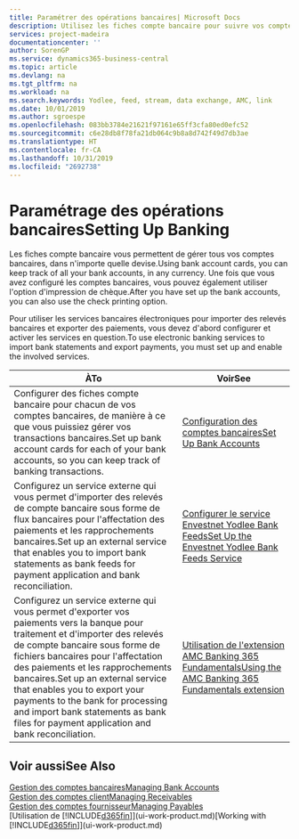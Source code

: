 ```yaml
---
title: Paramétrer des opérations bancaires| Microsoft Docs
description: Utilisez les fiches compte bancaire pour suivre vos comptes bancaires et paramétrer le flux bancaire, telles que Yodlee, pour échanger des données.
services: project-madeira
documentationcenter: ''
author: SorenGP
ms.service: dynamics365-business-central
ms.topic: article
ms.devlang: na
ms.tgt_pltfrm: na
ms.workload: na
ms.search.keywords: Yodlee, feed, stream, data exchange, AMC, link
ms.date: 10/01/2019
ms.author: sgroespe
ms.openlocfilehash: 083bb3784e21621f97161e65ff3cfa80ed0efc52
ms.sourcegitcommit: c6e28db8f78fa21db064c9b8a8d742f49d7db3ae
ms.translationtype: HT
ms.contentlocale: fr-CA
ms.lasthandoff: 10/31/2019
ms.locfileid: "2692738"
---
```

# <a name="setting-up-banking"></a><span data-ttu-id="b085e-103">Paramétrage des opérations bancaires</span><span class="sxs-lookup"><span data-stu-id="b085e-103">Setting Up Banking</span></span>
<span data-ttu-id="b085e-104">Les fiches compte bancaire vous permettent de gérer tous vos comptes bancaires, dans n'importe quelle devise.</span><span class="sxs-lookup"><span data-stu-id="b085e-104">Using bank account cards, you can keep track of all your bank accounts, in any currency.</span></span> <span data-ttu-id="b085e-105">Une fois que vous avez configuré les comptes bancaires, vous pouvez également utiliser l'option d'impression de chèque.</span><span class="sxs-lookup"><span data-stu-id="b085e-105">After you have set up the bank accounts, you can also use the check printing option.</span></span>

<span data-ttu-id="b085e-106">Pour utiliser les services bancaires électroniques pour importer des relevés bancaires et exporter des paiements, vous devez d'abord configurer et activer les services en question.</span><span class="sxs-lookup"><span data-stu-id="b085e-106">To use electronic banking services to import bank statements and  export payments, you must set up and enable the involved services.</span></span>

| <span data-ttu-id="b085e-107">À</span><span class="sxs-lookup"><span data-stu-id="b085e-107">To</span></span> | <span data-ttu-id="b085e-108">Voir</span><span class="sxs-lookup"><span data-stu-id="b085e-108">See</span></span> |
| --- | --- |
| <span data-ttu-id="b085e-109">Configurer des fiches compte bancaire pour chacun de vos comptes bancaires, de manière à ce que vous puissiez gérer vos transactions bancaires.</span><span class="sxs-lookup"><span data-stu-id="b085e-109">Set up bank account cards for each of your bank accounts, so you can keep track of banking transactions.</span></span> |[<span data-ttu-id="b085e-110">Configuration des comptes bancaires</span><span class="sxs-lookup"><span data-stu-id="b085e-110">Set Up Bank Accounts</span></span>](bank-how-setup-bank-accounts.md) |
| <span data-ttu-id="b085e-111">Configurez un service externe qui vous permet d'importer des relevés de compte bancaire sous forme de flux bancaires pour l'affectation des paiements et les rapprochements bancaires.</span><span class="sxs-lookup"><span data-stu-id="b085e-111">Set up an external service that enables you to import bank statements as bank feeds for payment application and bank reconciliation.</span></span> |[<span data-ttu-id="b085e-112">Configurer le service Envestnet Yodlee Bank Feeds</span><span class="sxs-lookup"><span data-stu-id="b085e-112">Set Up the Envestnet Yodlee Bank Feeds Service</span></span>](bank-how-setup-bank-statement-service.md) |
| <span data-ttu-id="b085e-113">Configurez un service externe qui vous permet d'exporter vos paiements vers la banque pour traitement et d'importer des relevés de compte bancaire sous forme de fichiers bancaires pour l'affectation des paiements et les rapprochements bancaires.</span><span class="sxs-lookup"><span data-stu-id="b085e-113">Set up an external service that enables you to export your payments to the bank for processing  and import bank statements as bank files for payment application and bank reconciliation.</span></span> |[<span data-ttu-id="b085e-114">Utilisation de l'extension AMC Banking 365 Fundamentals</span><span class="sxs-lookup"><span data-stu-id="b085e-114">Using the AMC Banking 365 Fundamentals extension</span></span>](ui-extensions-amc-banking.md) |

## <a name="see-also"></a><span data-ttu-id="b085e-115">Voir aussi</span><span class="sxs-lookup"><span data-stu-id="b085e-115">See Also</span></span>
[<span data-ttu-id="b085e-116">Gestion des comptes bancaires</span><span class="sxs-lookup"><span data-stu-id="b085e-116">Managing Bank Accounts</span></span>](bank-manage-bank-accounts.md)  
[<span data-ttu-id="b085e-117">Gestion des comptes client</span><span class="sxs-lookup"><span data-stu-id="b085e-117">Managing Receivables</span></span>](receivables-manage-receivables.md)  
[<span data-ttu-id="b085e-118">Gestion des comptes fournisseur</span><span class="sxs-lookup"><span data-stu-id="b085e-118">Managing Payables</span></span>](payables-manage-payables.md)  
<span data-ttu-id="b085e-119">[Utilisation de [!INCLUDE[d365fin](includes/d365fin_md.md)]](ui-work-product.md)</span><span class="sxs-lookup"><span data-stu-id="b085e-119">[Working with [!INCLUDE[d365fin](includes/d365fin_md.md)]](ui-work-product.md)</span></span>
